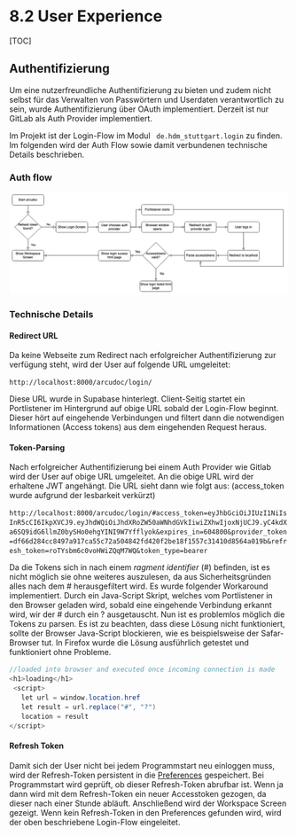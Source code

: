 # 8.2 User Experience

[TOC]



## Authentifizierung 

Um eine nutzerfreundliche Authentifizierung zu bieten und zudem nicht selbst für das Verwalten von Passwörtern und Userdaten verantwortlich zu sein, wurde Authentifizierung über OAuth implementiert. Derzeit ist nur GitLab als Auth Provider implementiert. 

Im Projekt ist der Login-Flow im Modul ` de.hdm_stuttgart.login` zu finden. Im folgenden wird der Auth Flow sowie damit verbundenen technische Details beschrieben.

### Auth flow

![Auth flow diagram](./AuthFlow.png)

### Technische Details

#### Redirect URL

Da keine Webseite zum Redirect nach erfolgreicher Authentifizierung zur verfügung steht, wird der User auf folgende URL umgeleitet: 

`http://localhost:8000/arcudoc/login/`

Diese URL wurde in Supabase hinterlegt. Client-Seitig startet ein Portlistener im Hintergrund auf obige URL sobald der Login-Flow beginnt. Dieser hört auf eingehende Verbindungen und filtert dann die notwendigen Informationen (Access tokens) aus dem eingehenden Request heraus.

#### Token-Parsing

Nach erfolgreicher Authentifizierung bei einem Auth Provider wie Gitlab wird der User auf obige URL umgeleitet. An die obige URL wird der erhaltene JWT angehängt. Die URL sieht dann wie folgt aus: (access_token wurde aufgrund der lesbarkeit verkürzt)

`http://localhost:8000/arcudoc/login/#access_token=eyJhbGciOiJIUzI1NiIsInR5cCI6IkpXVCJ9.eyJhdWQiOiJhdXRoZW50aWNhdGVkIiwiZXhwIjoxNjUCJ9.yC4kdXa6SQ9idG6llmZ0bySHo0ehgYINI9W7Yfflyok&expires_in=604800&provider_token=df66d284cc8497a917ca55c72a504842fd420f2be18f1557c31410d8564a019b&refresh_token=roTYsbm6c0voHWiZQqM7WQ&token_type=bearer` 

Da die Tokens sich in nach einem *ragment identifier* (#) befinden, ist es nicht möglich sie ohne weiteres auszulesen, da aus Sicherheitsgründen alles nach dem # herausgefiltert wird. Es wurde folgender Workaround implementiert. Durch ein Java-Script Skript, welches vom Portlistener in den Browser geladen wird, sobald eine eingehende Verbindung erkannt wird, wir der # durch ein ? ausgetauscht. Nun ist es problemlos möglich die Tokens zu parsen. Es ist zu beachten, dass diese Lösung nicht funktioniert, sollte der Browser Java-Script blockieren, wie es beispielsweise der Safar-Browser tut. In Firefox wurde die Lösung ausführlich getestet und funktioniert ohne Probleme. 

```java
//loaded into browser and executed once incoming connection is made 
<h1>loading</h1>
 <script>
   let url = window.location.href
   let result = url.replace("#", "?")
   location = result
</script>
```

#### Refresh Token

Damit sich der User nicht bei jedem Programmstart neu einloggen muss, wird der Refresh-Token persistent in die [Preferences](https://docs.oracle.com/javase/8/docs/api/java/util/prefs/Preferences.html) gespeichert. Bei Programmstart wird geprüft, ob dieser Refresh-Token abrufbar ist. Wenn ja dann wird mit dem Refresh-Token ein neuer Accesstoken gezogen, da dieser nach einer Stunde abläuft. Anschließend wird der Workspace Screen gezeigt. Wenn kein Refresh-Token in den Preferences gefunden wird, wird der oben beschriebene Login-Flow eingeleitet. 